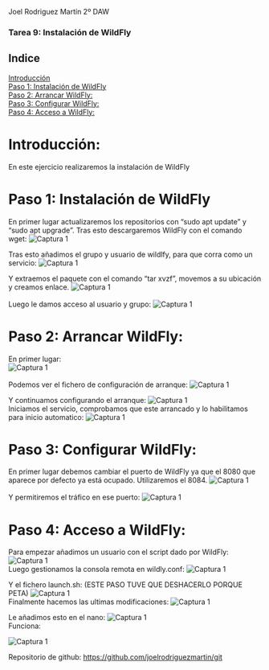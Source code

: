 Joel Rodriguez Martín
2º DAW

### Tarea 9: Instalación de WildFly

## Indice    
[Introducción](#introduccion)      
[Paso 1: Instalación de WildFly](#paso1) 	    
[Paso 2: Arrancar WildFly:](#paso2) 	   
[Paso 3: Configurar WildFly:](#paso3)         	
[Paso 4: Acceso a WildFly:](#paso4) 	    

# Introducción:<a name="introduccion"></a>  
En este ejercicio realizaremos la instalación de WildFly


# Paso 1: Instalación de WildFly <a name="paso1"></a>  
En primer lugar actualizaremos los repositorios con “sudo apt update” y “sudo apt upgrade”.
Tras esto descargaremos WildFly con el comando wget: 
![Captura 1](https://github.com/joelrodriguezmartin/git/blob/main/imgsT9/captura1.png)<br/>  

Tras esto añadimos el grupo y usuario de wildlfy, para que corra como un servicio:
![Captura 1](https://github.com/joelrodriguezmartin/git/blob/main/imgsT9/captura2.png)<br/>  

Y extraemos el paquete con el comando “tar xvzf”, movemos a su ubicación y creamos enlace.
![Captura 1](https://github.com/joelrodriguezmartin/git/blob/main/imgsT9/captura3.png)<br/>  
Luego le damos acceso al usuario y grupo:
![Captura 1](https://github.com/joelrodriguezmartin/git/blob/main/imgsT9/captura4.png)<br/>  

# Paso 2: Arrancar WildFly:<a name="paso2"></a>  
En primer lugar:    
![Captura 1](https://github.com/joelrodriguezmartin/git/blob/main/imgsT9/captura5.png)<br/>  
Podemos ver el fichero de configuración de arranque:
![Captura 1](https://github.com/joelrodriguezmartin/git/blob/main/imgsT9/captura6.png)<br/>  

Y continuamos configurando el arranque:
![Captura 1](https://github.com/joelrodriguezmartin/git/blob/main/imgsT9/captura7.png)<br/> 
Iniciamos el servicio, comprobamos que este arrancado y lo habilitamos para inicio automatico:
 ![Captura 1](https://github.com/joelrodriguezmartin/git/blob/main/imgsT9/captura8.png)<br/> 






# Paso 3: Configurar WildFly:<a name="paso3"></a>  
En primer lugar debemos cambiar el puerto de WildFly ya que el 8080 que aparece por defecto ya está ocupado. Utilizaremos el 8084.
![Captura 1](https://github.com/joelrodriguezmartin/git/blob/main/imgsT9/captura9.png)<br/>  
Y permitiremos el tráfico en ese puerto:
![Captura 1](https://github.com/joelrodriguezmartin/git/blob/main/imgsT9/captura10.png)<br/> 






# Paso 4: Acceso a WildFly:<a name="paso4"></a>  
Para empezar añadimos un usuario con el script dado por WildFly:
![Captura 1](https://github.com/joelrodriguezmartin/git/blob/main/imgsT9/captura11.png)<br/> 
Luego gestionamos la consola remota en wildly.conf:
![Captura 1](https://github.com/joelrodriguezmartin/git/blob/main/imgsT9/captura12.png)<br/> 



Y el fichero launch.sh: (ESTE PASO TUVE QUE DESHACERLO PORQUE PETA)
![Captura 1](https://github.com/joelrodriguezmartin/git/blob/main/imgsT9/captura13.png)<br/> 
Finalmente hacemos las ultimas modificaciones:
![Captura 1](https://github.com/joelrodriguezmartin/git/blob/main/imgsT9/captura14.png)<br/> 







Le añadimos esto en el nano:
![Captura 1](https://github.com/joelrodriguezmartin/git/blob/main/imgsT9/captura15.png)<br/> 
Funciona:

![Captura 1](https://github.com/joelrodriguezmartin/git/blob/main/imgsT9/captura16.png)<br/> 
















Repositorio de github: https://github.com/joelrodriguezmartin/git
